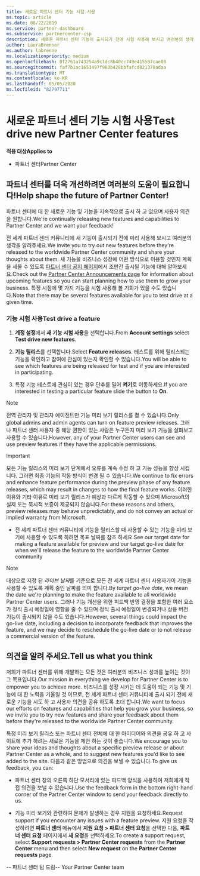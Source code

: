 ```yaml
---
title: 새로운 파트너 센터 기능 시험 사용
ms.topic: article
ms.date: 08/22/2019
ms.service: partner-dashboard
ms.subservice: partnercenter-csp
description: 새로운 파트너 센터 기능이 출시되기 전에 시험 사용해 보시고 여러분의 생각을 알려주세요. 파트너 센터를 더욱 개선하려면 여러분의 도움이 필요합니다!
author: LauraBrenner
ms.author: labrenne
ms.localizationpriority: medium
ms.openlocfilehash: 0f2761a743254a9c1dc8b40cc749e415587cae08
ms.sourcegitcommit: faf7b1ac1653497f963b428bbfafcd821378adaa
ms.translationtype: MT
ms.contentlocale: ko-KR
ms.lasthandoff: 05/05/2020
ms.locfileid: "82797711"
---
```

# <a name="test-drive-new-partner-center-features"></a><span data-ttu-id="ead31-104">새로운 파트너 센터 기능 시험 사용</span><span class="sxs-lookup"><span data-stu-id="ead31-104">Test drive new Partner Center features</span></span>

<span data-ttu-id="ead31-105">**적용 대상**</span><span class="sxs-lookup"><span data-stu-id="ead31-105">**Applies to**</span></span>

- <span data-ttu-id="ead31-106">파트너 센터</span><span class="sxs-lookup"><span data-stu-id="ead31-106">Partner Center</span></span>

## <a name="help-shape-the-future-of-partner-center"></a><span data-ttu-id="ead31-107">파트너 센터를 더욱 개선하려면 여러분의 도움이 필요합니다!</span><span class="sxs-lookup"><span data-stu-id="ead31-107">Help shape the future of Partner Center!</span></span>

<span data-ttu-id="ead31-108">파트너 센터에 대 한 새로운 기능 및 기능을 지속적으로 출시 하 고 있으며 사용자 의견을 원합니다.</span><span class="sxs-lookup"><span data-stu-id="ead31-108">We're continually releasing new features and capabilities to Partner Center and we want your feedback!</span></span> 

<span data-ttu-id="ead31-109">전 세계 파트너 센터 커뮤니티에 새 기능이 출시되기 전에 미리 사용해 보시고 여러분의 생각을 알려주세요.</span><span class="sxs-lookup"><span data-stu-id="ead31-109">We invite you to try out new features before they're released to the worldwide Partner Center community and share your thoughts about them.</span></span> <span data-ttu-id="ead31-110">새 기능을 비즈니스 성장에 어떤 방식으로 이용할 것인지 계획을 세울 수 있도록 [파트너 센터 공지 페이지](https://partnercenter.microsoft.com/pcv/announcements)에서 조만간 출시될 기능에 대해 알아보세요.</span><span class="sxs-lookup"><span data-stu-id="ead31-110">Check out the [Partner Center Announcements page](https://partnercenter.microsoft.com/pcv/announcements) for information about upcoming features so you can start planning how to use them to grow your business.</span></span> <span data-ttu-id="ead31-111">특정 시점에 몇 가지 기능을 시험 사용해 볼 기회가 있을 수도 있습니다.</span><span class="sxs-lookup"><span data-stu-id="ead31-111">Note that there may be several features available for you to test drive at a given time.</span></span>

### <a name="test-drive-a-feature"></a><span data-ttu-id="ead31-112">기능 시험 사용</span><span class="sxs-lookup"><span data-stu-id="ead31-112">Test drive a feature</span></span>

1. <span data-ttu-id="ead31-113">**계정 설정**에서 **새 기능 시험 사용**을 선택합니다.</span><span class="sxs-lookup"><span data-stu-id="ead31-113">From **Account settings** select **Test drive new features**.</span></span>

2. <span data-ttu-id="ead31-114">**기능 릴리스**를 선택합니다.</span><span class="sxs-lookup"><span data-stu-id="ead31-114">Select **Feature releases**.</span></span> <span data-ttu-id="ead31-115">테스트를 위해 릴리스되는 기능을 확인하고 참여에 관심이 있는지 확인할 수 있습니다.</span><span class="sxs-lookup"><span data-stu-id="ead31-115">You will be able to see which features are being released for test and if you are interested in participating.</span></span>

3. <span data-ttu-id="ead31-116">특정 기능 테스트에 관심이 있는 경우 단추를 밀어 **켜기**로 이동하세요.</span><span class="sxs-lookup"><span data-stu-id="ead31-116">If you are interested in testing a particular feature slide the button to **On**.</span></span> 

> [!NOTE]  
>  <span data-ttu-id="ead31-117">전역 관리자 및 관리자 에이전트만 기능 미리 보기 릴리스를 켤 수 있습니다.</span><span class="sxs-lookup"><span data-stu-id="ead31-117">Only global admins and admin agents can turn on feature preview releases.</span></span> <span data-ttu-id="ead31-118">그러나 파트너 센터 사용자 중 해당 권한이 있는 사람은 누구든지 미리 보기 기능을 살펴보고 사용할 수 있습니다.</span><span class="sxs-lookup"><span data-stu-id="ead31-118">However, any of your Partner Center users can see and use preview features if they have the applicable permissions.</span></span>

> [!IMPORTANT]  
> <span data-ttu-id="ead31-119">모든 기능 릴리스의 미리 보기 단계에서 오류를 계속 수정 하 고 기능 성능을 향상 시킵니다. 그러면 최종 기능의 작동 방식이 변경 될 수 있습니다.</span><span class="sxs-lookup"><span data-stu-id="ead31-119">We continue to fix errors and enhance feature performance during the preview phase of any feature releases, which may result in changes to how the final feature works.</span></span> <span data-ttu-id="ead31-120">이러한 이유와 기타 이유로 미리 보기 릴리스가 예상과 다르게 작동할 수 있으며 Microsoft의 실제 또는 묵시적 보증이 제공되지 않습니다.</span><span class="sxs-lookup"><span data-stu-id="ead31-120">For these reasons and others, preview releases may behave unpredictably, and do not convey an actual or implied warranty from Microsoft.</span></span>

- <span data-ttu-id="ead31-121">전 세계 파트너 센터 커뮤니티에 기능을 릴리스할 때 사용할 수 있는 기능을 미리 보기에 사용할 수 있도록 하려면 목표 날짜를 참조 하세요.</span><span class="sxs-lookup"><span data-stu-id="ead31-121">See our target date for making a feature available for preview and our target go-live date for when we'll release the feature to the worldwide Partner Center community</span></span>

> [!NOTE]  
>  <span data-ttu-id="ead31-122">대상으로 지정 된 *라이브 날짜*를 기준으로 모든 전 세계 파트너 센터 사용자가이 기능을 사용할 수 있도록 계획 중인 날짜를 의미 합니다.</span><span class="sxs-lookup"><span data-stu-id="ead31-122">By *target go-live date*, we mean the date we're planning to make the feature available to all worldwide Partner Center users.</span></span> <span data-ttu-id="ead31-123">그러나 기능 개선을 위한 피드백 반영 결정을 포함한 여러 요소가 정식 출시 예정일에 영향을 줄 수 있으며 정식 출시 예정일이 변경되거나 상용 버전 기능이 출시되지 않을 수도 있습니다.</span><span class="sxs-lookup"><span data-stu-id="ead31-123">However, several things could impact the go-live date, including a decision to incorporate feedback that improves the feature, and we may decide to reschedule the go-live date or to not release a commercial version of the feature.</span></span>  


 
## <a name="tell-us-what-you-think"></a><span data-ttu-id="ead31-124">의견을 알려 주세요.</span><span class="sxs-lookup"><span data-stu-id="ead31-124">Tell us what you think</span></span>

<span data-ttu-id="ead31-125">저희가 파트너 센터를 위해 개발하는 모든 것은 여러분의 비즈니스 성과를 높이는 것이 그 목표입니다.</span><span class="sxs-lookup"><span data-stu-id="ead31-125">Our mission in everything we develop for Partner Center is to empower you to achieve more.</span></span> <span data-ttu-id="ead31-126">비즈니스를 성장 시키는 데 도움이 되는 기능 및 기능에 대 한 노력을 기울일 것 이므로, 전 세계 파트너 센터 커뮤니티에 출시 되기 전에 새로운 기능을 시도 하 고 사용자 의견을 공유 하도록 초대 합니다.</span><span class="sxs-lookup"><span data-stu-id="ead31-126">We want to focus our efforts on features and capabilities that help you grow your business, so we invite you to try new features and share your feedback about them before they're released to the worldwide Partner Center community.</span></span> 

<span data-ttu-id="ead31-127">특정 미리 보기 릴리스 또는 파트너 센터 전체에 대 한 아이디어와 의견을 공유 하 고 사이트에 추가 하려는 새로운 기능을 제안 하는 것이 좋습니다.</span><span class="sxs-lookup"><span data-stu-id="ead31-127">We encourage you to share your ideas and thoughts about a specific preview release or about Partner Center as a whole, and to suggest new features you'd like to see added to the site.</span></span> <span data-ttu-id="ead31-128">다음과 같은 방법으로 의견을 보낼 수 있습니다.</span><span class="sxs-lookup"><span data-stu-id="ead31-128">To give us feedback, you can:</span></span>  

-   <span data-ttu-id="ead31-129">파트너 센터 창의 오른쪽 하단 모서리에 있는 피드백 양식을 사용하여 저희에게 직접 의견을 보낼 수 있습니다.</span><span class="sxs-lookup"><span data-stu-id="ead31-129">Use the feedback form in the bottom right-hand corner of the Partner Center window to send your feedback directly to us.</span></span> 

-   <span data-ttu-id="ead31-130">기능 미리 보기와 관련하여 문제가 발생하는 경우 지원을 요청하세요.</span><span class="sxs-lookup"><span data-stu-id="ead31-130">Request support if you encounter any issues with a feature preview.</span></span> <span data-ttu-id="ead31-131">지원 요청을 작성하려면 **파트너 센터** 메뉴에서 **지원 요청 > 파트너 센터 요청**을 선택한 다음, **파트너 센터 요청** 페이지에서 **새 요청**을 선택하세요.</span><span class="sxs-lookup"><span data-stu-id="ead31-131">To create a support request, select **Support requests > Partner Center requests** from the **Partner Center** menu and then select **New request** on the **Partner Center requests** page.</span></span>



<span data-ttu-id="ead31-132">-- 파트너 센터 팀 드림</span><span class="sxs-lookup"><span data-stu-id="ead31-132">-- Your Partner Center team</span></span>

